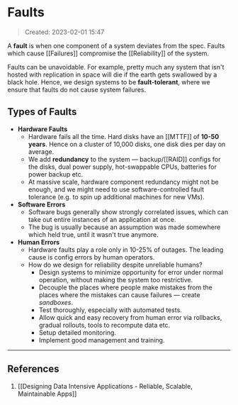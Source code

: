 # Faults
> Created: 2023-02-01 15:47

A **fault** is when one component of a system deviates from the spec. Faults which cause [[Failures]] compromise the [[Reliability]] of the system. 

Faults can be unavoidable. For example, pretty much any system that isn't hosted with replication in space will die if the earth gets swallowed by a black hole. Hence, we design systems to be **fault-tolerant**, where we ensure that faults do not cause system failures.

## Types of Faults

+ **Hardware Faults**
	+ Hardware fails all the time. Hard disks have an [[MTTF]] of **10-50 years**. Hence on a cluster of 10,000 disks, one disk dies per day on average.
	+ We add **redundancy** to the system — backup/[[RAID]] configs for the disks, dual power supply, hot-swappable CPUs, batteries for power backup etc.
	+ At massive scale, hardware component redundancy might not be enough, and we might need to use software-controlled fault tolerance (e.g. to spin up additional machines for new VMs).
+ **Software Errors**
	+ Software bugs generally show strongly correlated issues, which can take out entire instances of an application at once.
	+ The bug is usually because an assumption was made somewhere which held true, until it wasn't true anymore.
+ **Human Errors**
	+ Hardware faults play a role only in 10-25% of outages. The leading cause is config errors by human operators.
	+ How do we design for reliability despite unreliable humans?
		+ Design systems to minimize opportunity for error under normal operation, without making the system too restrictive.
		+ Decouple the places where people make mistakes from the places where the mistakes can cause failures — create *sandboxes*.
		+ Test thoroughly, especially with automated tests.
		+ Allow quick and easy recovery from human error via rollbacks, gradual rollouts, tools to recompute data etc.
		+ Setup detailed monitoring.
		+ Implement good management and training.


----

## References
1. [[Designing Data Intensive Applications - Reliable, Scalable, Maintainable Apps]]